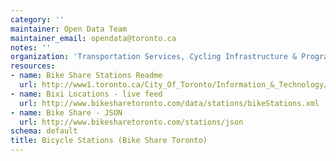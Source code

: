 ```yaml
---
category: ''
maintainer: Open Data Team
maintainer_email: opendata@toronto.ca
notes: ''
organization: 'Transportation Services, Cycling Infrastructure & Programs '
resources:
- name: Bike Share Stations Readme
  url: http://www1.toronto.ca/City_Of_Toronto/Information_&_Technology/Open_Data/Data_Sets/Assets/Files/bicycle_stations_bixi_readme.txt
- name: Bixi Locations - live feed
  url: http://www.bikesharetoronto.com/data/stations/bikeStations.xml
- name: Bike Share - JSON
  url: http://www.bikesharetoronto.com/stations/json
schema: default
title: Bicycle Stations (Bike Share Toronto)
---
```

